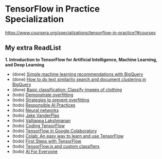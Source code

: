 # TensorFlow in Practice Specialization
https://www.coursera.org/specializations/tensorflow-in-practice?#courses


## My extra ReadList

**1. Introduction to TensorFlow for Artificial Intelligence, Machine Learning, and Deep Learning**

- (done) [Simple machine learning recommendations with BigQuery](https://www.linkedin.com/pulse/simple-machine-learning-recommendations-bigquery-thomas-van-latum/)
- (done) [How to do text similarity search and document clustering in BigQuery](https://towardsdatascience.com/how-to-do-text-similarity-search-and-document-clustering-in-bigquery-75eb8f45ab65)
- (done) [Basic classification: Classify images of clothing](https://www.tensorflow.org/tutorials/keras/classification)
- (todo) [Demonstrate overfitting](https://www.tensorflow.org/tutorials/keras/overfit_and_underfit#demonstrate_overfitting)
- (todo) [Strategies to prevent overfitting](https://www.tensorflow.org/tutorials/keras/overfit_and_underfit#strategies_to_prevent_overfitting)
- (todo) [Responsible AI Practices](https://ai.google/responsibilities/responsible-ai-practices/)
- (todo) [Neural networks](https://www.youtube.com/playlist?list=PLZHQObOWTQDNU6R1_67000Dx_ZCJB-3pi)
- (todo) [Jake VanderPlas](http://vanderplas.com/speaking.html)
- (todo) [Valliappa Lakshmanan](https://aisoftwarellc.weebly.com/)
- (todo) [Coding TensorFlow](https://www.youtube.com/playlist?list=PLQY2H8rRoyvwLbzbnKJ59NkZvQAW9wLbx)
- (todo) [TensorFlow in Google Colaboratory](https://www.youtube.com/playlist?list=PLQY2H8rRoyvyK5aEDAI3wUUqC_F0oEroL)
- (todo) [Colab: An easy way to learn and use TensorFlow](https://medium.com/tensorflow/colab-an-easy-way-to-learn-and-use-tensorflow-d74d1686e309)
- (todo) [First Steps with TensorFlow](https://aihub.cloud.google.com/s?category=notebook)
- (todo) [TensorFlow.js and custom classifiers](http://www.laurencemoroney.com/tensorflow-js-and-custom-classifiers/)
- (todo) [AI For Everyone](https://www.deeplearning.ai/ai-for-everyone/)




